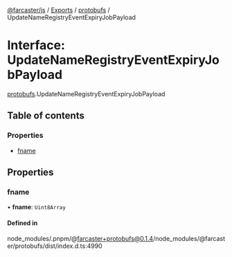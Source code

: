 [@farcaster/js](../README.md) / [Exports](../modules.md) / [protobufs](../modules/protobufs.md) / UpdateNameRegistryEventExpiryJobPayload

# Interface: UpdateNameRegistryEventExpiryJobPayload

[protobufs](../modules/protobufs.md).UpdateNameRegistryEventExpiryJobPayload

## Table of contents

### Properties

- [fname](protobufs.UpdateNameRegistryEventExpiryJobPayload.md#fname)

## Properties

### fname

• **fname**: `Uint8Array`

#### Defined in

node_modules/.pnpm/@farcaster+protobufs@0.1.4/node_modules/@farcaster/protobufs/dist/index.d.ts:4990
